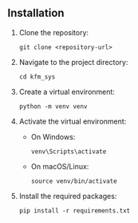 ## Installation

1. Clone the repository:
   ```
   git clone <repository-url>
   ```

2. Navigate to the project directory:
   ```
   cd kfm_sys
   ```

3. Create a virtual environment:
   ```
   python -m venv venv
   ```

4. Activate the virtual environment:
   - On Windows:
     ```
     venv\Scripts\activate
     ```
   - On macOS/Linux:
     ```
     source venv/bin/activate
     ```

5. Install the required packages:
   ```
   pip install -r requirements.txt
   ```
